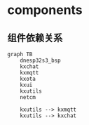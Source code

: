 # components

## 组件依赖关系

```mermaid
graph TB
    dnesp32s3_bsp
    kxchat
    kxmqtt
    kxota
    kxui
    kxutils
    netcm

    kxutils --> kxmqtt
    kxutils --> kxchat
```
